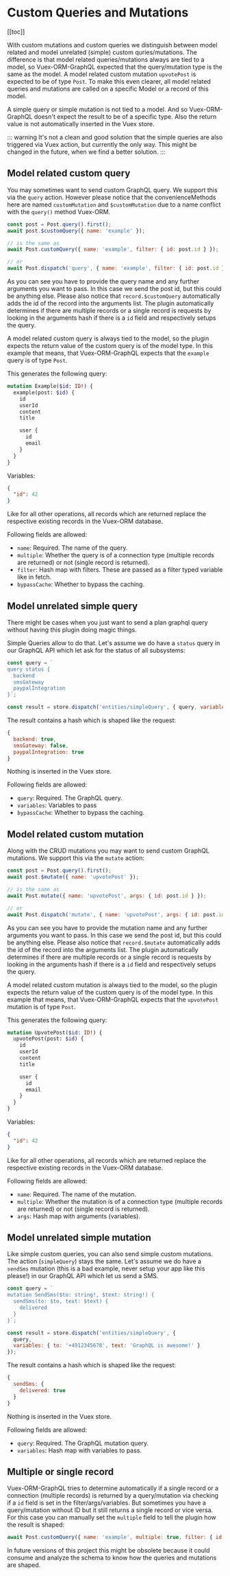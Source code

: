 # Custom Queries and Mutations

[[toc]]

With custom mutations and custom queries we distinguish between model related and model unrelated (simple) custom
quries/mutations. The difference is that model related queries/mutations always are tied to a model, so Vuex-ORM-GraphQL
expected that the query/mutation type is the same as the model. A model related custom mutation `upvotePost` is expected
to be of type `Post`. To make this even clearer, all model related queries and mutations are called on a specific Model
or a record of this model.

A simple query or simple mutation is not tied to a model. And so Vuex-ORM-GraphQL doesn't expect the result to be of a
specific type. Also the return value is not automatically inserted in the Vuex store.


::: warning
It's not a clean and good solution that the simple queries are also triggered via Vuex action, but currently the only
way. This might be changed in the future, when we find a better solution. 
:::


## Model related custom query

You may sometimes want to send custom GraphQL query. We support this via the `query` action. However please notice that
the convenienceMethods here are named `customMutation` and `$customMutation` due to a name conflict with the `query()`
method Vuex-ORM.

```javascript
const post = Post.query().first();
await post.$customQuery({ name: 'example' });

// is the same as
await Post.customQuery({ name: 'example', filter: { id: post.id } });

// or
await Post.dispatch('query', { name: 'example', filter: { id: post.id } });
```

As you can see you have to provide the query name and any further arguments you want to pass. In this case we send
the post id, but this could be anything else. Please also notice that `record.$customQuery` automatically adds the id
of the record into the arguments list. The plugin automatically determines if there are multiple records or a single
record is requests by looking in the arguments hash if there is a `id` field and respectively setups the query.

A model related custom query is always tied to the model, so the plugin expects the return value of the custom query
is of the model type. In this example that means, that Vuex-ORM-GraphQL expects that the `example` query is of type `Post`. 

This generates the following query:


```graphql
mutation Example($id: ID!) {
  example(post: $id) {
    id
    userId
    content
    title

    user {
      id
      email
    }
  }
}
```

Variables:

```json
{
  "id": 42
}
```

Like for all other operations, all records which are returned replace the respective existing records in the Vuex-ORM
database.

Following fields are allowed:

- `name`: Required. The name of the query.
- `multiple`: Whether the query is of a connection type (multiple records are returned) or not (single record is returned).
- `filter`: Hash map with filters. These are passed as a filter typed variable like in fetch.
- `bypassCache`: Whether to bypass the caching.


## Model unrelated simple query

There might be cases when you just want to send a plan graphql query without having this plugin doing magic things.

Simple Queries allow to do that. Let's assume we do have a `status` query in our GraphQL API which let ask for the
status of all subsystems:

```javascript
const query = `
query status {
  backend
  smsGateway
  paypalIntegration
}`;

const result = store.dispatch('entities/simpleQuery', { query, variables: {}, bypassCache: true });
```

The result contains a hash which is shaped like the request:

```javascript
{
  backend: true,
  smsGateway: false,
  paypalIntegration: true
}
```

Nothing is inserted in the Vuex store.

Following fields are allowed:

- `query`: Required. The GraphQL query.
- `variables`: Variables to pass
- `bypassCache`: Whether to bypass the caching.


## Model related custom mutation

Along with the CRUD mutations you may want to send custom GraphQL mutations. We support this via the `mutate` action:

```javascript
const post = Post.query().first();
await post.$mutate({ name: 'upvotePost' });

// is the same as
await Post.mutate({ name: 'upvotePost', args: { id: post.id } });

// or
await Post.dispatch('mutate', { name: 'upvotePost', args: { id: post.id } });
```

As you can see you have to provide the mutation name and any further arguments you want to pass. In this case we send
the post id, but this could be anything else. Please also notice that `record.$mutate` automatically adds the id
of the record into the arguments list. The plugin automatically determines if there are multiple records or a single
record is requests by looking in the arguments hash if there is a `id` field and respectively setups the query.

A model related custom mutation is always tied to the model, so the plugin expects the return value of the custom query
is of the model type. In this example that means, that Vuex-ORM-GraphQL expects that the `upvotePost` mutation is of type
`Post`.

This generates the following query:


```graphql
mutation UpvotePost($id: ID!) {
  upvotePost(post: $id) {
    id
    userId
    content
    title

    user {
      id
      email
    }
  }
}
```

Variables:

```json
{
  "id": 42
}
```

Like for all other operations, all records which are returned replace the respective existing records in the Vuex-ORM
database.


Following fields are allowed:

- `name`: Required. The name of the mutation.
- `multiple`: Whether the mutation is of a connection type (multiple records are returned) or not (single record is returned).
- `args`: Hash map with arguments (variables).


## Model unrelated simple mutation

Like simple custom queries, you can also send simple custom mutations. The action (`simpleQuery`) stays the same.
Let's assume we do have a `sendSms` mutation (this is a bad example, never setup your app like this please!) in our
GraphQL API which let us send a SMS.

```javascript
const query = `
mutation SendSms($to: string!, $text: string!) {
  sendSms(to: $to, text: $text) {
    delivered
  }
}`;

const result = store.dispatch('entities/simpleQuery', {
  query,
  variables: { to: '+4912345678', text: 'GraphQL is awesome!' }
});
```

The result contains a hash which is shaped like the request:

```javascript
{
  sendSms: {
    delivered: true
  }
}
```

Nothing is inserted in the Vuex store.

Following fields are allowed:

- `query`: Required. The GraphQL mutation query.
- `variables`: Hash map with variables to pass.


## Multiple or single record

Vuex-ORM-GraphQL tries to determine automatically if a  single record or a connection (multiple records) is returned by
a query/mutation via checking if a `id` field is set in the filter/args/variables. But sometimes you have a
query/mutation without ID but it still returns a single record or vice versa. For this case you can manually set the
`multiple` field to tell the plugin how the result is shaped:

```javascript
await Post.customQuery({ name: 'example', multiple: true, filter: { id: post.id } });
```

In future versions of this project this might be obsolete because it could consume and analyze the schema to know
how the queries and mutations are shaped.
